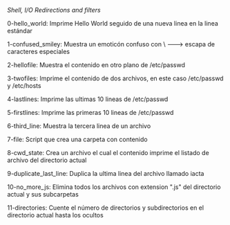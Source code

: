 *Shell, I/O Redirections and filters*

0-hello_world: Imprime Hello World seguido de una nueva linea en la linea estándar

1-confused_smiley: Muestra un emoticón confuso con  \ ---> escapa de caracteres especiales

2-hellofile: Muestra el contenido en otro plano de /etc/passwd

3-twofiles: Imprime el contenido de dos archivos, en este caso /etc/passwd y /etc/hosts

4-lastlines: Imprime las ultimas 10 lineas de /etc/passwd

5-firstlines: Imprime las primeras 10 lineas de /etc/passwd

6-third_line: Muestra la tercera linea de un archivo

7-file: Script que crea una carpeta con contenido

8-cwd_state: Crea un archivo el cual el contenido imprime el listado de archivo del directorio actual

9-duplicate_last_line: Duplica la ultima linea del archivo llamado iacta

10-no_more_js: Elimina todos los archivos con extension ".js" del directorio actual y sus subcarpetas

11-directories: Cuente el número de directorios y subdirectorios en el directorio actual hasta los ocultos 
